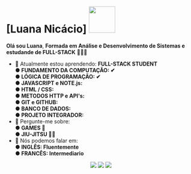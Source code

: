 # [Luana Nicácio] <img src="https://preview.redd.it/7dichon9vtn71.gif?width=250&auto=webp&v=enabled&s=05f36e175d4fb07b24a2fb0f592a21a3c781b20b"  width="70px">

 <strong>Olá sou Luana</strong>, <strong>Formada em Análise e Desenvolvimento de Sistemas e estudande de FULL-STACK</strong> 👨🏻‍💻 

- 🚀 Atualmente estou aprendendo: <strong>FULL-STACK STUDENT <br>● FUNDAMENTO DA COMPUTAÇÃO: ✔ <br>● LÓGICA DE PROGRAMAÇÃO: ✔ <br>● JAVASCRIPT e NOTE.js: <br>● HTML / CSS:  <br>● METODOS HTTP e API's: <br>● GIT e GITHUB:  <br>● BANCO DE DADOS:  <br>● PROJETO INTEGRADOR:</br></strong> 
- 💬 Pergunte-me sobre: <strong><br>● GAMES 👾 <br>● JIU-JITSU 🤼‍♀️</br></strong>
- 📣 Nós podemos falar em: <strong><br>● INGLÊS: Fluentemente <br>● FRANCÊS: Intermediario </br></strong>

<div align="center">

  <a href="" alt="Gmail">
    <img src="https://img.shields.io/badge/-Gmail-FF0000?style=flat-square&labelColor=FF0000&logo=gmail&logoColor=white&link=LINK-DO-SEU-EMAIL"/></a>

  <a href="https://www.linkedin.com/in/luana-nic%C3%A1cio-0214421aa" alt="Linkedin">
    <img src="https://img.shields.io/badge/-Linkedin-0e76a8?style=flat-square&logo=Linkedin&logoColor=white&link=LINK-DO-SEU-LINKEDIN" /></a>

  <a href="#" alt="Instagram">
    <img src="https://img.shields.io/badge/-Instagram-DF0174?style=flat-square&labelColor=DF0174&logo=instagram&logoColor=white&link=LINK-DO-SEU-INSTAGRAM"/></a>

</div>
